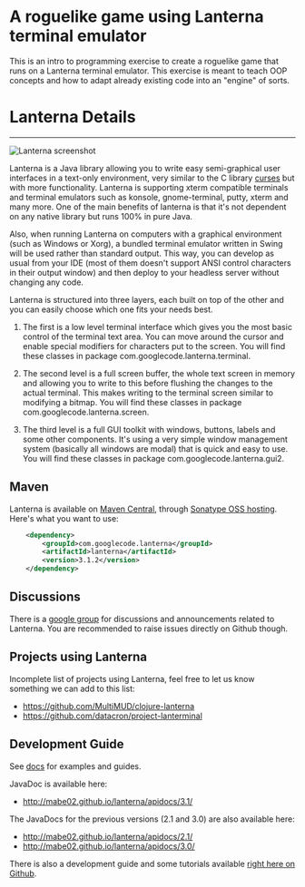 # A roguelike game using Lanterna terminal emulator

This is an intro to programming exercise to create a roguelike game that runs on a Lanterna terminal emulator.  This exercise is meant to
teach OOP concepts and how to adapt already existing code into an "engine" of sorts.


# Lanterna Details
---

![Lanterna screenshot](http://mabe02.github.io/lanterna/resources/lanterna.png)

Lanterna is a Java library allowing you to write easy semi-graphical user interfaces in a text-only environment,
very similar to the C library [curses](http://en.wikipedia.org/wiki/Curses_(programming_library)) but with more functionality.
Lanterna is supporting xterm compatible terminals and terminal emulators such as konsole, gnome-terminal, putty, xterm and many more.
One of the main benefits of lanterna is that it's not dependent on any native library but runs 100% in pure Java.

Also, when running Lanterna on computers with a graphical environment (such as Windows or Xorg), a bundled terminal emulator
written in Swing will be used rather than standard output. This way, you can develop as usual from your IDE
(most of them doesn't support ANSI control characters in their output window) and then deploy to your headless server without changing any code.

Lanterna is structured into three layers, each built on top of the other and you can easily choose which one fits your needs best.

1. The first is a low level terminal interface which gives you the most basic control of the terminal text area.
   You can move around the cursor and enable special modifiers for characters put to the screen. You will find these classes in package com.googlecode.lanterna.terminal.

2. The second level is a full screen buffer, the whole text screen in memory and allowing you to write to this before flushing the changes to the actual terminal.
   This makes writing to the terminal screen similar to modifying a bitmap. You will find these classes in package com.googlecode.lanterna.screen.

3. The third level is a full GUI toolkit with windows, buttons, labels and some other components.
   It's using a very simple window management system (basically all windows are modal) that is quick and easy to use.
   You will find these classes in package com.googlecode.lanterna.gui2.


Maven
---

Lanterna is available on [Maven Central](http://search.maven.org/), through [Sonatype OSS hosting](http://oss.sonatype.org/). Here's what you want to use:

```xml
    <dependency>
        <groupId>com.googlecode.lanterna</groupId>
        <artifactId>lanterna</artifactId>
        <version>3.1.2</version>
    </dependency>
```

Discussions
---
There is a [google group](https://groups.google.com/forum/#!forum/lanterna-discuss) for discussions and announcements related to Lanterna.
You are recommended to raise issues directly on Github though.


Projects using Lanterna
---
Incomplete list of projects using Lanterna, feel free to let us know something we can add to this list:
 * https://github.com/MultiMUD/clojure-lanterna
 * https://github.com/datacron/project-lanterminal


Development Guide
---
See [docs](docs/contents.md) for examples and guides.

JavaDoc is available here:
 * http://mabe02.github.io/lanterna/apidocs/3.1/

The JavaDocs for the previous versions (2.1 and 3.0) are also available here:
* http://mabe02.github.io/lanterna/apidocs/2.1/
* http://mabe02.github.io/lanterna/apidocs/3.0/

There is also a development guide and some tutorials available [right here on Github](https://github.com/mabe02/lanterna/blob/master/docs/contents.md).
